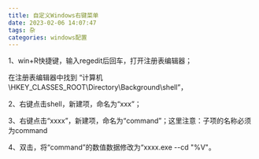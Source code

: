 ```yaml
---
title: 自定义Windows右键菜单
date: 2023-02-06 14:07:47
tags: 杂
categories: windows配置
---
```

1、win+R快捷键，输入regedit后回车，打开注册表编辑器；

在注册表编辑器中找到 “计算机\HKEY_CLASSES_ROOT\Directory\Background\shell”，
<!--more-->
2、右键点击shell，新建项，命名为“xxx”；

3、右键点击“xxxx”，新建项，命名为“command”；这里注意：子项的名称必须为command

4、双击，将“command”的数值数据修改为“xxxx.exe --cd "%V"。


